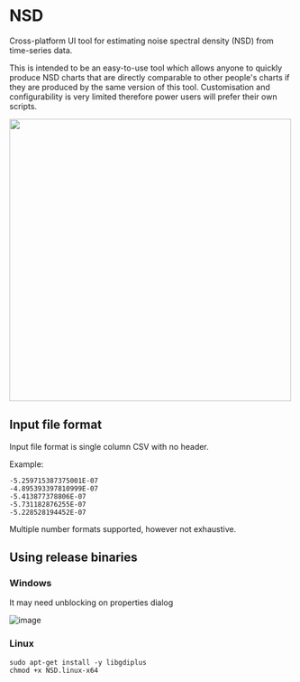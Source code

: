 # NSD

Cross-platform UI tool for estimating noise spectral density (NSD) from time-series data. 

This is intended to be an easy-to-use tool which allows anyone to quickly produce NSD charts that are directly comparable to other people's charts if they are produced by the same version of this tool. Customisation and configurability is very limited therefore power users will prefer their own scripts.

<img src="https://user-images.githubusercontent.com/1031306/185251061-43503c84-0ca6-4a92-99c3-7f717cc6d696.png" height="500">

## Input file format

Input file format is single column CSV with no header.

Example:
```
-5.259715387375001E-07
-4.895393397810999E-07
-5.413877378806E-07
-5.731182876255E-07
-5.228528194452E-07
```

Multiple number formats supported, however not exhaustive.

## Using release binaries

### Windows

It may need unblocking on properties dialog

![image](https://user-images.githubusercontent.com/1031306/184110097-253fddf3-4037-48ab-867a-c62fa61b87c4.png)

### Linux

```
sudo apt-get install -y libgdiplus
chmod +x NSD.linux-x64
```
